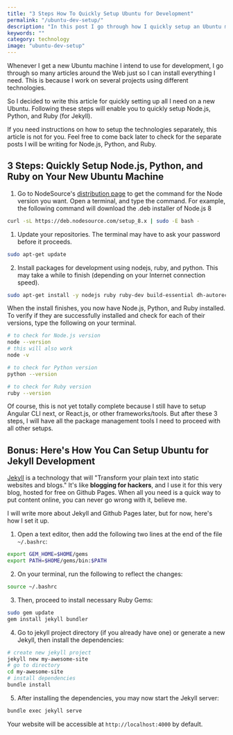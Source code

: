 ```yaml
---
title: "3 Steps How To Quickly Setup Ubuntu for Development"
permalink: "/ubuntu-dev-setup/"
description: "In this post I go through how I quickly setup an Ubuntu machine for development"
keywords: ""
category: technology
image: "ubuntu-dev-setup"
---
```


Whenever I get a new Ubuntu machine I intend to use for development, I go through so many articles around the Web just so I can install everything I need. This is because I work on several projects using different technologies.

So I decided to write this article for quickly setting up all I need on a new Ubuntu. Following these steps will enable you to quickly setup Node.js, Python, and Ruby (for Jekyll). <!--more-->

If you need instructions on how to setup the technologies separately, this article is not for you. Feel free to come back later to check for the separate posts I will be writing for Node.js, Python, and Ruby.

## 3 Steps: Quickly Setup Node.js, Python, and Ruby on Your New Ubuntu Machine

1. Go to NodeSource's [distribution page](https://github.com/nodesource/distributions/blob/master/README.md#debinstall) to get the command for the Node version you want. Open a terminal, and type the command. For example, the following command will download the .deb installer of Node.js 8

```bash
curl -sL https://deb.nodesource.com/setup_8.x | sudo -E bash -
```

1. Update your repositories. The terminal may have to ask your password before it proceeds.

```bash
sudo apt-get update
```

2. Install packages for development using nodejs, ruby, and python. This may take a while to finish (depending on your Internet connection speed).

```bash
sudo apt-get install -y nodejs ruby ruby-dev build-essential dh-autoreconf make python3-pip libssl-dev libffi-dev python3-dev virtualenv python3-venv
```

When the install finishes, you now have Node.js, Python, and Ruby installed. To verify if they are successfully installed and check for each of their versions, type the following on your terminal.

```bash
# to check for Node.js version
node --version
# this will also work
node -v
```

```bash
# to check for Python version
python --version
```

```bash
# to check for Ruby version
ruby --version
```

Of course, this is not yet totally complete because I still have to setup Angular CLI next, or React.js, or other frameworks/tools. But after these 3 steps, I will have all the package management tools I need to proceed with all other setups.

## Bonus: Here's How You Can Setup Ubuntu for Jekyll Development

[Jekyll](https://jekyllrb.com) is a technology that will "Transform your plain text into static websites and blogs." It's like **blogging for hackers**, and I use it for this very blog, hosted for free on Github Pages. When all you need is a quick way to put content online, you can never go wrong with it, believe me.

I will write more about Jekyll and Github Pages later, but for now, here's how I set it up.

1. Open a text editor, then add the following two lines at the end of the file `~/.bashrc`:

```bash
export GEM_HOME=$HOME/gems
export PATH=$HOME/gems/bin:$PATH
```

2. On your terminal, run the following to reflect the changes:

```bash
source ~/.bashrc
```

3. Then, proceed to install necessary Ruby Gems:

```bash
sudo gem update
gem install jekyll bundler
```

4. Go to jekyll project directory (if you already have one) or generate a new Jekyll, then install the dependencies:

```bash
# create new jekyll project
jekyll new my-awesome-site
# go to directory
cd my-awesome-site
# install dependencies
bundle install
```

5. After installing the dependencies, you may now start the Jekyll server:

```bash
bundle exec jekyll serve
```

Your website will be accessible at `http://localhost:4000` by default.
